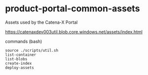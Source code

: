 # product-portal-common-assets

Assets used by the Catena-X Portal

https://catenaxdev003util.blob.core.windows.net/assets/index.html

commands (bash)

    source ./scripts/util.sh
    list-container
    list-blobs
    create-index
    deploy-assets
